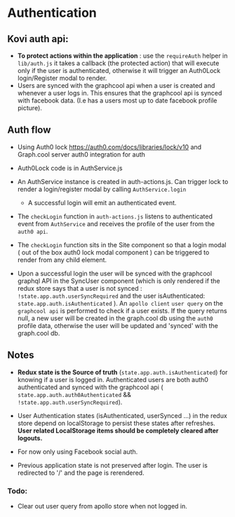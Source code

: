 # Authentication

## Kovi auth api:

- **To protect actions within the application** :
 use the `requireAuth` helper in `lib/auth.js` it takes a callback
 (the protected action) that will execute only if the user is
 authenticated, otherwise it will trigger an Auth0Lock login/Register modal to render.
- Users are synced with the graphcool api when a user is created and whenever a user
logs in. This ensures that the graphcool api is synced with facebook data. (I.e has a
users most up to date facebook profile picture).

## Auth flow
- Using Auth0 lock https://auth0.com/docs/libraries/lock/v10
  and Graph.cool server auth0 integration for auth

- Auth0Lock code is in AuthService.js
- An AuthService instance is created in auth-actions.js.
Can trigger lock to render a login/register modal by calling `AuthService.login`
  - A successful login will emit an authenticated event.
- The `checkLogin` function in `auth-actions.js` listens to authenticated event from
`AuthService` and receives the profile of the user from the `auth0 api`.

- The `checkLogin` function sits in the Site component so that a login modal (
out of the box auth0 lock modal component
) can
be triggered to render from any child element.

- Upon a successful login the user will be synced with the graphcool graphql API in the
SyncUser component (which is only rendered if the redux store says that a
user is not synced : `!state.app.auth.userSyncRequired` and the user isAuthenticated:
`state.app.auth.isAuthenticated` ). An `apollo client` `user query` on the `graphcool
api` is performed to check if a user exists.
If the query returns null, a new user will be created in the graph.cool db
using the `auth0` profile data,
otherwise the user will be updated and 'synced' with the graph.cool db.

## Notes
- **Redux state is the Source of truth** (`state.app.auth.isAuthenticated`)
 for knowing if a user is logged in. Authenticated users are both auth0 authenticated
 and synced with the graphcool api (  `state.app.auth.auth0Authenticated` &&
 `!state.app.auth.userSyncRequired`).
- User Authentication states (isAuthenticated, userSynced ...) in the redux store
depend on localStorage to persist these states after refreshes.
**User related LocalStorage items should be completely cleared after logouts.**
- For now only using Facebook social auth.

- Previous application state is not preserved after login.
  The user is redirected to '/' and the page is rerendered.



### Todo:
- Clear out user query from apollo store when not logged in.
